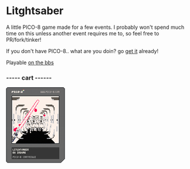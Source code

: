 # Litghtsaber

A little PICO-8 game made for a few events. I probably won't spend much time on this unless another event requires me to, so feel free to PR/fork/tinker!

If you don't have PICO-8.. what are you doin? go [get it](https://www.lexaloffle.com/pico-8.php) already!

Playable [on the bbs](https://www.lexaloffle.com/bbs/?tid=30137)

### ----- cart ------
![](litghtsaber.p8.png)
